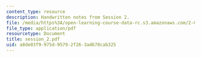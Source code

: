 ```yaml
---
content_type: resource
description: Handwritten notes from Session 2.
file: /media/https%3A/open-learning-course-data-rc.s3.amazonaws.com/2-032-dynamics-fall-2004/a8de03f9975d95792f263ad678cab325_session_2.pdf
file_type: application/pdf
resourcetype: Document
title: session_2.pdf
uid: a8de03f9-975d-9579-2f26-3ad678cab325
---
```

